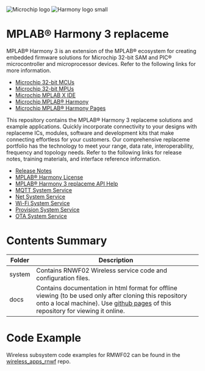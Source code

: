 ﻿![Microchip logo](https://raw.githubusercontent.com/wiki/Microchip-MPLAB-Harmony/Microchip-MPLAB-Harmony.github.io/images/microchip_logo.png)
![Harmony logo small](https://raw.githubusercontent.com/wiki/Microchip-MPLAB-Harmony/Microchip-MPLAB-Harmony.github.io/images/microchip_mplab_harmony_logo_small.png)

# MPLAB® Harmony 3 replaceme

MPLAB® Harmony 3 is an extension of the MPLAB® ecosystem for creating embedded firmware solutions for Microchip 32-bit SAM and PIC® microcontroller and microprocessor devices.  Refer to the following links for more information.

- [Microchip 32-bit MCUs](https://www.microchip.com/design-centers/32-bit)
- [Microchip 32-bit MPUs](https://www.microchip.com/design-centers/32-bit-mpus)
- [Microchip MPLAB X IDE](https://www.microchip.com/mplab/mplab-x-ide)
- [Microchip MPLAB® Harmony](https://www.microchip.com/mplab/mplab-harmony)
- [Microchip MPLAB® Harmony Pages](https://microchip-mplab-harmony.github.io/)

This repository contains the MPLAB® Harmony 3 replaceme solutions and example applications. Quickly incorporate connectivity to your designs with replaceme ICs, modules, software and development kits that make connecting effortless for your customers. Our comprehensive replaceme portfolio has the technology to meet your range, data rate, interoperability, frequency and topology needs. Refer to the following links for release notes, training materials, and interface reference information.

- [Release Notes](./release_notes.md)
- [MPLAB® Harmony License](Microchip_SLA001.md)
- [MPLAB® Harmony 3 replaceme API Help](https://microchip-mplab-harmony.github.io/replaceme)
- [MQTT System Service](system\RNWF_mqtt\docs\readme.md)
- [Net System Service](system\RNWF_net\docs\readme.md)
- [Wi-Fi System Service](system\RNWF_wifi\docs\readme.md)
- [Provision System Service](system\RNWF_wifiprov\docs\readme.md)
- [OTA System Service](system\RNWF_ota\docs\readme.md)

# Contents Summary

| Folder     | Description                                               |
| ---        | ---                                                       |
| system       | Contains RNWF02 Wireless service code and configuration files.    |
| docs       | Contains documentation in html format for offline viewing (to be used only after cloning this repository onto a local machine). Use [github pages](https://github.com/Microchip-MPLAB-Harmony/wireless_system_rnwf) of this repository for viewing it online.                      |


# Code Example

Wireless subsystem code examples for RMWF02 can be found in the [wireless_apps_rnwf](https://github.com/Microchip-MPLAB-Harmony/wireless_apps_rnwf) repo.


